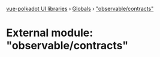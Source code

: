 [vue-polkadot UI libraries](../README.md) › [Globals](../globals.md) › ["observable/contracts"](_observable_contracts_.md)

# External module: "observable/contracts"


